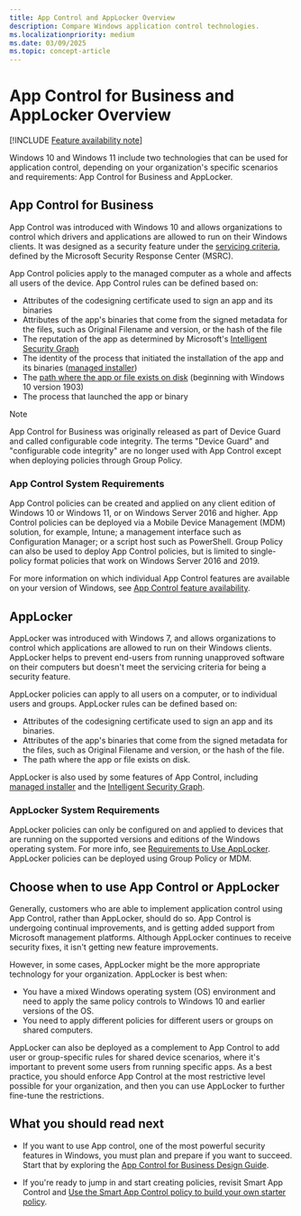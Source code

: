 ```yaml
---
title: App Control and AppLocker Overview
description: Compare Windows application control technologies.
ms.localizationpriority: medium
ms.date: 03/09/2025
ms.topic: concept-article
---
```


# App Control for Business and AppLocker Overview

[!INCLUDE [Feature availability note](includes/feature-availability-note.md)]

Windows 10 and Windows 11 include two technologies that can be used for application control, depending on your organization's specific scenarios and requirements: App Control for Business and AppLocker.

## App Control for Business

App Control was introduced with Windows 10 and allows organizations to control which drivers and applications are allowed to run on their Windows clients. It was designed as a security feature under the [servicing criteria](https://www.microsoft.com/msrc/windows-security-servicing-criteria), defined by the Microsoft Security Response Center (MSRC).

App Control policies apply to the managed computer as a whole and affects all users of the device. App Control rules can be defined based on:

- Attributes of the codesigning certificate used to sign an app and its binaries
- Attributes of the app's binaries that come from the signed metadata for the files, such as Original Filename and version, or the hash of the file
- The reputation of the app as determined by Microsoft's [Intelligent Security Graph](design/use-appcontrol-with-intelligent-security-graph.md)
- The identity of the process that initiated the installation of the app and its binaries ([managed installer](design/configure-authorized-apps-deployed-with-a-managed-installer.md))
- The [path where the app or file exists on disk](design/select-types-of-rules-to-create.md#more-information-about-filepath-rules) (beginning with Windows 10 version 1903)
- The process that launched the app or binary

> [!NOTE]
> App Control for Business was originally released as part of Device Guard and called configurable code integrity. The terms "Device Guard" and "configurable code integrity" are no longer used with App Control except when deploying policies through Group Policy.

### App Control System Requirements

App Control policies can be created and applied on any client edition of Windows 10 or Windows 11, or on Windows Server 2016 and higher. App Control policies can be deployed via a Mobile Device Management (MDM) solution, for example, Intune; a management interface such as Configuration Manager; or a script host such as PowerShell. Group Policy can also be used to deploy App Control policies, but is limited to single-policy format policies that work on Windows Server 2016 and 2019.

For more information on which individual App Control features are available on your version of Windows, see [App Control feature availability](feature-availability.md).

## AppLocker

AppLocker was introduced with Windows 7, and allows organizations to control which applications are allowed to run on their Windows clients. AppLocker helps to prevent end-users from running unapproved software on their computers but doesn't meet the servicing criteria for being a security feature.

AppLocker policies can apply to all users on a computer, or to individual users and groups. AppLocker rules can be defined based on:

- Attributes of the codesigning certificate used to sign an app and its binaries.
- Attributes of the app's binaries that come from the signed metadata for the files, such as Original Filename and version, or the hash of the file.
- The path where the app or file exists on disk.

AppLocker is also used by some features of App Control, including [managed installer](design/configure-authorized-apps-deployed-with-a-managed-installer.md) and the [Intelligent Security Graph](design/use-appcontrol-with-intelligent-security-graph.md).

### AppLocker System Requirements

AppLocker policies can only be configured on and applied to devices that are running on the supported versions and editions of the Windows operating system. For more info, see [Requirements to Use AppLocker](applocker/requirements-to-use-applocker.md).
AppLocker policies can be deployed using Group Policy or MDM.

## Choose when to use App Control or AppLocker

Generally, customers who are able to implement application control using App Control, rather than AppLocker, should do so. App Control is undergoing continual improvements, and is getting added support from Microsoft management platforms. Although AppLocker continues to receive security fixes, it isn't getting new feature improvements.

However, in some cases, AppLocker might be the more appropriate technology for your organization. AppLocker is best when:

- You have a mixed Windows operating system (OS) environment and need to apply the same policy controls to Windows 10 and earlier versions of the OS.
- You need to apply different policies for different users or groups on shared computers.

AppLocker can also be deployed as a complement to App Control to add user or group-specific rules for shared device scenarios, where it's important to prevent some users from running specific apps. As a best practice, you should enforce App Control at the most restrictive level possible for your organization, and then you can use AppLocker to further fine-tune the restrictions.

## What you should read next

- If you want to use App control, one of the most powerful security features in Windows, you must plan and prepare if you want to succeed. Start that by exploring the [App Control for Business Design Guide](design/appcontrol-design-guide.md).

- If you're ready to jump in and start creating policies, revisit Smart App Control and [Use the Smart App Control policy to build your own starter policy](design/create-appcontrol-policy-for-lightly-managed-devices.md).
